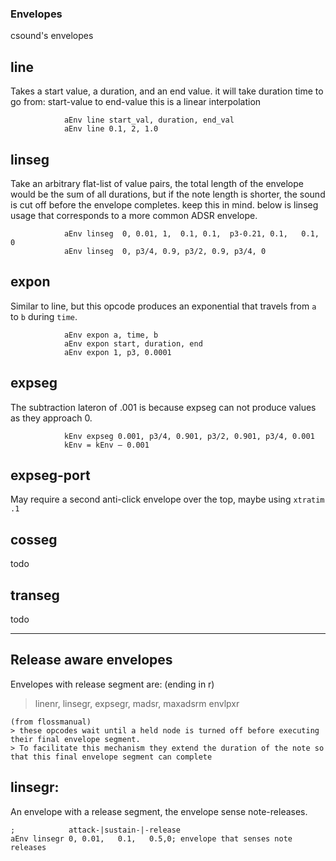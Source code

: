 ### Envelopes

csound's envelopes

## line

Takes a start value, a duration, and an end value. it will take duration time to go from:  start-value  to  end-value
this is a linear interpolation

```
            aEnv line start_val, duration, end_val
            aEnv line 0.1, 2, 1.0
```

## linseg

Take an arbitrary flat-list of value pairs,
the total length of the envelope would be the sum of all durations, but if the note length is shorter, 
the sound is cut off before the envelope completes. keep this in mind.
below is linseg usage that corresponds to a more common ADSR envelope.

```         ;           | -attack- |  --decay-- | --sustain-- |-release-|
            aEnv linseg  0, 0.01, 1,  0.1, 0.1,  p3-0.21, 0.1,   0.1, 0
            aEnv linseg  0, p3/4, 0.9, p3/2, 0.9, p3/4, 0
```

## expon

Similar to line, but this opcode produces an exponential that travels from `a` to `b` during `time`.

```
            aEnv expon a, time, b
            aEnv expon start, duration, end
            aEnv expon 1, p3, 0.0001
```

## expseg

The subtraction lateron of .001 is because expseg can not produce values as they approach 0.

```
            kEnv expseg 0.001, p3/4, 0.901, p3/2, 0.901, p3/4, 0.001
            kEnv = kEnv – 0.001
```

## expseg-port

May require a second anti-click envelope over the top, maybe using `xtratim .1`

## cosseg
todo

## transeg
todo

-----------

## Release aware envelopes

Envelopes with release segment are: (ending in r)

> linenr, linsegr, expsegr, madsr, maxadsrm envlpxr

    (from flossmanual)
    > these opcodes wait until a held node is turned off before executing their final envelope segment. 
    > To facilitate this mechanism they extend the duration of the note so that this final envelope segment can complete

## linsegr:
An envelope with a release segment, the envelope sense note-releases.
```
;            attack-|sustain-|-release
aEnv linsegr 0, 0.01,   0.1,   0.5,0; envelope that senses note releases
```